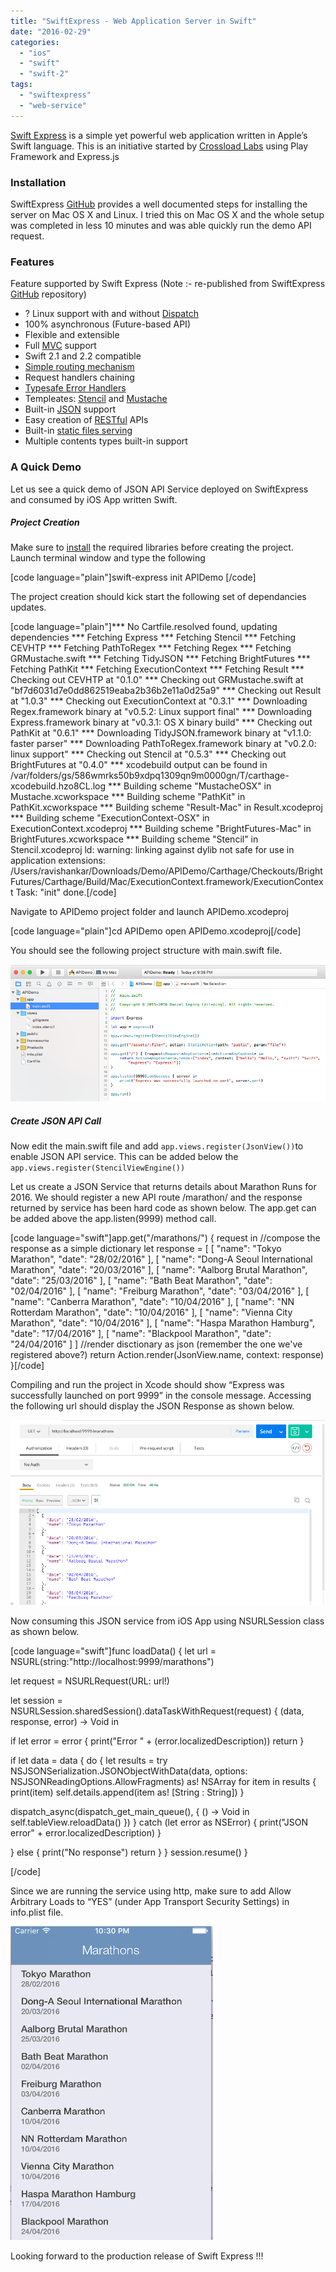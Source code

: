 ```yaml
---
title: "SwiftExpress - Web Application Server in Swift"
date: "2016-02-29"
categories: 
  - "ios"
  - "swift"
  - "swift-2"
tags: 
  - "swiftexpress"
  - "web-service"
---
```


[Swift Express](http://swiftexpress.io/) is a simple yet powerful web application written in Apple’s Swift language. This is an initiative started by [Crossload Labs](http://www.crossroadlabs.xyz/) using Play Framework and Express.js

### Installation

SwiftExpress [GitHub](https://github.com/crossroadlabs/Express) provides a well documented steps for installing the server on Mac OS X and Linux. I tried this on Mac OS X and the whole setup was completed in less 10 minutes and was able quickly run the demo API request.

### Features

Feature supported by Swift Express (Note :- re-published from SwiftExpress [GitHub](https://github.com/crossroadlabs/Express#installation) repository)

- ? Linux support with and without [Dispatch](https://swift.org/core-libraries/#libdispatch)
- 100% asynchronous (Future-based API)
- Flexible and extensible
- Full [MVC](https://ru.wikipedia.org/wiki/Model-View-Controller) support
- Swift 2.1 and 2.2 compatible
- [Simple routing mechanism](https://github.com/crossroadlabs/Express/blob/master/doc/gettingstarted/routing.md)
- Request handlers chaining
- [Typesafe Error Handlers](https://github.com/crossroadlabs/Express/blob/master/doc/gettingstarted/errorhandling.md)
- Templeates: [Stencil](https://github.com/kylef/Stencil) and [Mustache](https://mustache.github.io/)
- Built-in [JSON](http://www.json.org/) support
- Easy creation of [RESTful](https://en.wikipedia.org/wiki/Representational_state_transfer) APIs
- Built-in [static files serving](https://github.com/crossroadlabs/Express/blob/master/doc/gettingstarted/static.md)
- Multiple contents types built-in support

### A Quick Demo

Let us see a quick demo of JSON API Service deployed on SwiftExpress and consumed by iOS App written Swift.

##### Project Creation

Make sure to [install](https://github.com/crossroadlabs/Express#installation) the required libraries before creating the project. Launch terminal window and type the following  

\[code language="plain"\]swift-express init APIDemo \[/code\]

The project creation should kick start the following set of dependancies updates.  

\[code language="plain"\]\*\*\* No Cartfile.resolved found, updating dependencies \*\*\* Fetching Express \*\*\* Fetching Stencil \*\*\* Fetching CEVHTP \*\*\* Fetching PathToRegex \*\*\* Fetching Regex \*\*\* Fetching GRMustache.swift \*\*\* Fetching TidyJSON \*\*\* Fetching BrightFutures \*\*\* Fetching PathKit \*\*\* Fetching ExecutionContext \*\*\* Fetching Result \*\*\* Checking out CEVHTP at "0.1.0" \*\*\* Checking out GRMustache.swift at "bf7d6031d7e0dd862519eaba2b36b2e11a0d25a9" \*\*\* Checking out Result at "1.0.3" \*\*\* Checking out ExecutionContext at "0.3.1" \*\*\* Downloading Regex.framework binary at "v0.5.2: Linux support final" \*\*\* Downloading Express.framework binary at "v0.3.1: OS X binary build" \*\*\* Checking out PathKit at "0.6.1" \*\*\* Downloading TidyJSON.framework binary at "v1.1.0: faster parser" \*\*\* Downloading PathToRegex.framework binary at "v0.2.0: linux support" \*\*\* Checking out Stencil at "0.5.3" \*\*\* Checking out BrightFutures at "0.4.0" \*\*\* xcodebuild output can be found in /var/folders/gs/586wmrks50b9xdpq1309qn9m0000gn/T/carthage-xcodebuild.hzo8CL.log \*\*\* Building scheme "MustacheOSX" in Mustache.xcworkspace \*\*\* Building scheme "PathKit" in PathKit.xcworkspace \*\*\* Building scheme "Result-Mac" in Result.xcodeproj \*\*\* Building scheme "ExecutionContext-OSX" in ExecutionContext.xcodeproj \*\*\* Building scheme "BrightFutures-Mac" in BrightFutures.xcworkspace \*\*\* Building scheme "Stencil" in Stencil.xcodeproj ld: warning: linking against dylib not safe for use in application extensions: /Users/ravishankar/Downloads/Demo/APIDemo/Carthage/Checkouts/BrightFutures/Carthage/Build/Mac/ExecutionContext.framework/ExecutionContext Task: "init" done.\[/code\]

Navigate to APIDemo project folder and launch APIDemo.xcodeproj  

\[code language="plain"\]cd APIDemo open APIDemo.xcodeproj\[/code\]

You should see the following project structure with main.swift file.  

![](/assets/images/1456760176_thumb.png)

##### Create JSON API Call

Now edit the main.swift file and add `app.views.register(JsonView())`to enable JSON API service. This can be added below the `app.views.register(StencilViewEngine())`

Let us create a JSON Service that returns details about Marathon Runs for 2016. We should register a new API route /marathon/ and the response returned by service has been hard code as shown below. The app.get can be added above the app.listen(9999) method call.  

\[code language="swift"\]app.get("/marathons/") { request in //compose the response as a simple dictionary let response = \[ \[ "name": "Tokyo Marathon", "date": "28/02/2016" \], \[ "name": "Dong-A Seoul International Marathon", "date": "20/03/2016" \], \[ "name": "Aalborg Brutal Marathon", "date": "25/03/2016" \], \[ "name": "Bath Beat Marathon", "date": "02/04/2016" \], \[ "name": "Freiburg Marathon", "date": "03/04/2016" \], \[ "name": "Canberra Marathon", "date": "10/04/2016" \], \[ "name": "NN Rotterdam Marathon", "date": "10/04/2016" \], \[ "name": "Vienna City Marathon", "date": "10/04/2016" \], \[ "name": "Haspa Marathon Hamburg", "date": "17/04/2016" \], \[ "name": "Blackpool Marathon", "date": "24/04/2016" \] \] //render disctionary as json (remember the one we've registered above?) return Action.render(JsonView.name, context: response) }\[/code\]

Compiling and run the project in Xcode should show “Express was successfully launched on port 9999” in the console message. Accessing the following url should display the JSON Response as shown below.  

![](/assets/images/1456763045_thumb.png)

Now consuming this JSON service from iOS App using NSURLSession class as shown below.  

\[code language="swift"\]func loadData() { let url = NSURL(string:"http://localhost:9999/marathons")

let request = NSURLRequest(URL: url!)

let session = NSURLSession.sharedSession().dataTaskWithRequest(request) { (data, response, error) -&gt; Void in

if let error = error { print("Error " + (error.localizedDescription)) return }

if let data = data { do { let results = try NSJSONSerialization.JSONObjectWithData(data, options: NSJSONReadingOptions.AllowFragments) as! NSArray for item in results { print(item) self.details.append(item as! \[String : String\]) }

dispatch\_async(dispatch\_get\_main\_queue(), { () -&gt; Void in self.tableView.reloadData() }) } catch (let error as NSError) { print("JSON error" + error.localizedDescription) }

} else { print("No response") return } } session.resume() }

\[/code\]

Since we are running the service using http, make sure to add Allow Arbitrary Loads to “YES” (under App Transport Security Settings) in info.plist file.  

[![](/assets/images/1456765246_thumb.png)](https://rshankar.com/wp-content/uploads/2016/02/1456765246_full.png)

Looking forward to the production release of Swift Express !!!
